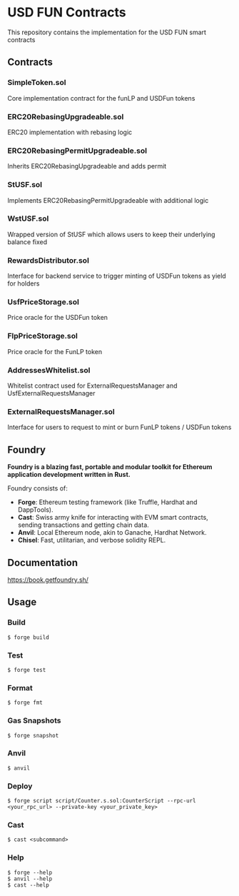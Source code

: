 # USD FUN Contracts

This repository contains the implementation for the USD FUN smart contracts

## Contracts

### SimpleToken.sol

Core implementation contract for the funLP and USDFun tokens

### ERC20RebasingUpgradeable.sol

ERC20 implementation with rebasing logic

### ERC20RebasingPermitUpgradeable.sol

Inherits ERC20RebasingUpgradeable and adds permit

### StUSF.sol

Implements ERC20RebasingPermitUpgradeable with additional logic

### WstUSF.sol

Wrapped version of StUSF which allows users to keep their underlying balance fixed

### RewardsDistributor.sol

Interface for backend service to trigger minting of USDFun tokens as yield for holders

### UsfPriceStorage.sol

Price oracle for the USDFun token

### FlpPriceStorage.sol

Price oracle for the FunLP token

### AddressesWhitelist.sol

Whitelist contract used for ExternalRequestsManager and UsfExternalRequestsManager

### ExternalRequestsManager.sol

Interface for users to request to mint or burn FunLP tokens / USDFun tokens

## Foundry

**Foundry is a blazing fast, portable and modular toolkit for Ethereum application development written in Rust.**

Foundry consists of:

-   **Forge**: Ethereum testing framework (like Truffle, Hardhat and DappTools).
-   **Cast**: Swiss army knife for interacting with EVM smart contracts, sending transactions and getting chain data.
-   **Anvil**: Local Ethereum node, akin to Ganache, Hardhat Network.
-   **Chisel**: Fast, utilitarian, and verbose solidity REPL.

## Documentation

https://book.getfoundry.sh/

## Usage

### Build

```shell
$ forge build
```

### Test

```shell
$ forge test
```

### Format

```shell
$ forge fmt
```

### Gas Snapshots

```shell
$ forge snapshot
```

### Anvil

```shell
$ anvil
```

### Deploy

```shell
$ forge script script/Counter.s.sol:CounterScript --rpc-url <your_rpc_url> --private-key <your_private_key>
```

### Cast

```shell
$ cast <subcommand>
```

### Help

```shell
$ forge --help
$ anvil --help
$ cast --help
```
